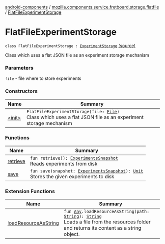 [android-components](../../index.md) / [mozilla.components.service.fretboard.storage.flatfile](../index.md) / [FlatFileExperimentStorage](./index.md)

# FlatFileExperimentStorage

`class FlatFileExperimentStorage : `[`ExperimentStorage`](../../mozilla.components.service.fretboard/-experiment-storage/index.md) [(source)](https://github.com/mozilla-mobile/android-components/blob/master/components/service/fretboard/src/main/java/mozilla/components/service/fretboard/storage/flatfile/FlatFileExperimentStorage.kt#L20)

Class which uses a flat JSON file as an experiment storage mechanism

### Parameters

`file` - file where to store experiments

### Constructors

| Name | Summary |
|---|---|
| [&lt;init&gt;](-init-.md) | `FlatFileExperimentStorage(file: `[`File`](http://docs.oracle.com/javase/7/docs/api/java/io/File.html)`)`<br>Class which uses a flat JSON file as an experiment storage mechanism |

### Functions

| Name | Summary |
|---|---|
| [retrieve](retrieve.md) | `fun retrieve(): `[`ExperimentsSnapshot`](../../mozilla.components.service.fretboard/-experiments-snapshot/index.md)<br>Reads experiments from disk |
| [save](save.md) | `fun save(snapshot: `[`ExperimentsSnapshot`](../../mozilla.components.service.fretboard/-experiments-snapshot/index.md)`): `[`Unit`](https://kotlinlang.org/api/latest/jvm/stdlib/kotlin/-unit/index.html)<br>Stores the given experiments to disk |

### Extension Functions

| Name | Summary |
|---|---|
| [loadResourceAsString](../../mozilla.components.support.test.file/kotlin.-any/load-resource-as-string.md) | `fun `[`Any`](https://kotlinlang.org/api/latest/jvm/stdlib/kotlin/-any/index.html)`.loadResourceAsString(path: `[`String`](https://kotlinlang.org/api/latest/jvm/stdlib/kotlin/-string/index.html)`): `[`String`](https://kotlinlang.org/api/latest/jvm/stdlib/kotlin/-string/index.html)<br>Loads a file from the resources folder and returns its content as a string object. |
